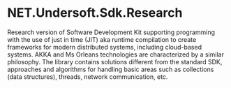 # NET.Undersoft.Sdk.Research
Research version of Software Development Kit supporting programming with the use of just in time (JIT) aka runtime compilation to create frameworks for modern distributed systems, including cloud-based systems. AKKA and Ms Orleans technologies are characterized by a similar philosophy. The library contains solutions different from the standard SDK, approaches and algorithms for handling basic areas such as collections (data structures), threads, network communication, etc.
